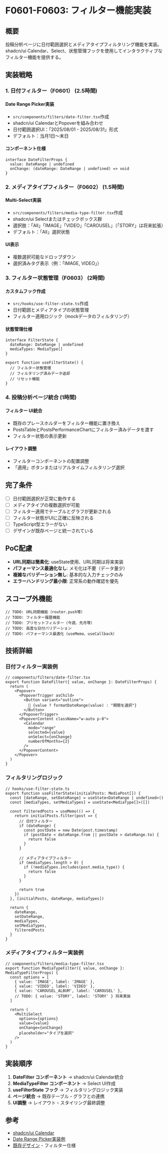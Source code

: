 # F0601-F0603: フィルター機能実装

## 概要
投稿分析ページに日付範囲選択とメディアタイプフィルタリング機能を実装。shadcn/ui Calendar、Select、状態管理フックを使用してインタラクティブなフィルター機能を提供する。

## 実装戦略

### 1. 日付フィルター（F0601） (2.5時間)
#### Date Range Picker実装
- `src/components/filters/date-filter.tsx`作成
- shadcn/ui CalendarとPopoverを組み合わせ
- 日付範囲選択UI：「2025/08/01 - 2025/08/31」形式
- デフォルト：当月1日〜末日

#### コンポーネント仕様
```tsx
interface DateFilterProps {
  value: DateRange | undefined
  onChange: (dateRange: DateRange | undefined) => void
}
```

### 2. メディアタイプフィルター（F0602） (1.5時間)
#### Multi-Select実装
- `src/components/filters/media-type-filter.tsx`作成
- shadcn/ui Selectまたはチェックボックス群
- 選択肢：「All」「IMAGE」「VIDEO」「CAROUSEL」（「STORY」は将来拡張）
- デフォルト：「All」選択状態

#### UI表示
- 複数選択可能なドロップダウン
- 選択済みタグ表示（例：「IMAGE, VIDEO」）

### 3. フィルター状態管理（F0603） (2時間)
#### カスタムフック作成
- `src/hooks/use-filter-state.ts`作成
- 日付範囲とメディアタイプの状態管理
- フィルター適用ロジック（mockデータのフィルタリング）

#### 状態管理仕様
```tsx
interface FilterState {
  dateRange: DateRange | undefined
  mediaTypes: MediaType[]
}

export function useFilterState() {
  // フィルター状態管理
  // フィルタリング済みデータ返却
  // リセット機能
}
```

### 4. 投稿分析ページ統合 (1時間)
#### フィルター UI統合
- 既存のプレースホルダーをフィルター機能に置き換え
- PostsTableとPostsPerformanceChartにフィルター済みデータを渡す
- フィルター状態の表示更新

#### レイアウト調整
- フィルターコンポーネントの配置調整
- 「適用」ボタンまたはリアルタイムフィルタリング選択

## 完了条件
- [ ] 日付範囲選択が正常に動作する
- [ ] メディアタイプの複数選択が可能
- [ ] フィルター適用でテーブルとグラフが更新される
- [ ] フィルター状態がUIに正確に反映される
- [ ] TypeScript型エラーがない
- [ ] デザインが既存ページと統一されている

## PoC配慮
- **URL同期は簡素化**: useState使用、URL同期は将来実装
- **パフォーマンス最適化なし**: メモ化は不要（データ量少）
- **複雑なバリデーション無し**: 基本的な入力チェックのみ
- **エラーハンドリング最小限**: 正常系の動作確認を優先

## スコープ外機能
```tsx
// TODO: URL同期機能（router.push等）
// TODO: フィルター履歴機能
// TODO: プリセットフィルター（今週、先月等）
// TODO: 高度な日付バリデーション
// TODO: パフォーマンス最適化（useMemo、useCallback）
```

## 技術詳細

### 日付フィルター実装例
```tsx
// components/filters/date-filter.tsx
export function DateFilter({ value, onChange }: DateFilterProps) {
  return (
    <Popover>
      <PopoverTrigger asChild>
        <Button variant="outline">
          📅 {value ? formatDateRange(value) : "期間を選択"}
        </Button>
      </PopoverTrigger>
      <PopoverContent className="w-auto p-0">
        <Calendar
          mode="range"
          selected={value}
          onSelect={onChange}
          numberOfMonths={2}
        />
      </PopoverContent>
    </Popover>
  )
}
```

### フィルタリングロジック
```tsx
// hooks/use-filter-state.ts
export function useFilterState(initialPosts: MediaPost[]) {
  const [dateRange, setDateRange] = useState<DateRange | undefined>()
  const [mediaTypes, setMediaTypes] = useState<MediaType[]>([])

  const filteredPosts = useMemo(() => {
    return initialPosts.filter(post => {
      // 日付フィルター
      if (dateRange) {
        const postDate = new Date(post.timestamp)
        if (postDate < dateRange.from || postDate > dateRange.to) {
          return false
        }
      }
      
      // メディアタイプフィルター
      if (mediaTypes.length > 0) {
        if (!mediaTypes.includes(post.media_type)) {
          return false
        }
      }
      
      return true
    })
  }, [initialPosts, dateRange, mediaTypes])

  return {
    dateRange,
    setDateRange,
    mediaTypes, 
    setMediaTypes,
    filteredPosts
  }
}
```

### メディアタイプフィルター実装例
```tsx
// components/filters/media-type-filter.tsx
export function MediaTypeFilter({ value, onChange }: MediaTypeFilterProps) {
  const options = [
    { value: 'IMAGE', label: 'IMAGE' },
    { value: 'VIDEO', label: 'VIDEO' },
    { value: 'CAROUSEL_ALBUM', label: 'CAROUSEL' },
    // TODO: { value: 'STORY', label: 'STORY' } 将来実装
  ]

  return (
    <MultiSelect
      options={options}
      value={value}
      onChange={onChange}
      placeholder="タイプを選択"
    />
  )
}
```

## 実装順序
1. **DateFilter コンポーネント** → shadcn/ui Calendar統合
2. **MediaTypeFilter コンポーネント** → Select UI作成  
3. **useFilterState フック** → フィルタリングロジック実装
4. **ページ統合** → 既存テーブル・グラフとの連携
5. **UI調整** → レイアウト・スタイリング最終調整

## 参考
- [shadcn/ui Calendar](https://ui.shadcn.com/docs/components/calendar)
- [Date Range Picker実装例](https://ui.shadcn.com/docs/components/date-picker)
- [既存デザイン](../requirement-definition/03-page-design.md) - フィルター仕様